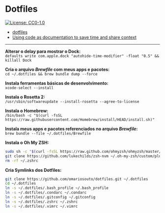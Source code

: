 # Dotfiles

[![License: CC0-1.0](https://img.shields.io/badge/license-CC0%201.0-orange)](http://creativecommons.org/publicdomain/zero/1.0/)

- [dotfiles](https://dotfiles.github.io)
- [Using code as documentation to save time and share context](https://github.com/readme/guides/code-as-documentation)

---

**Alterar o delay para mostrar o Dock:**  
`defaults write com.apple.dock "autohide-time-modifier" -float "0.5" && killall Dock`

**Cria o arquivo _Brewfile_ com meus apps e pacotes:**  
`cd ~/.dotfiles && brew bundle dump --force`  

**Instala ferramentas básicas de desenvolvimento:**  
`xcode-select --install`  

**Instala o Rosetta 2:**  
`/usr/sbin/softwareupdate --install-rosetta --agree-to-license`  

**Instala o Homebrew:**  
`/bin/bash -c "$(curl -fsSL https://raw.githubusercontent.com/Homebrew/install/HEAD/install.sh)"`  

**Instala meus apps e pacotes referenciados no arquivo _Brewfile_:**  
`brew bundle --file ~/.dotfiles/Brewfile`  

**Instala o Oh My ZSH:**  
```bash
sudo sh -c "$(curl -fsSL https://raw.github.com/ohmyzsh/ohmyzsh/master/tools/install.sh)"
git clone https://github.com/lukechilds/zsh-nvm ~/.oh-my-zsh/custom/plugins/zsh-nvm
rm -rf ~/.zshrc
```

**Cria Symlinks dos Dotfiles:**  
```bash
git clone https://github.com/omariosouto/dotfiles.git ~/.dotfiles
cd ~/.dotfiles
ln -s ~/.dotfiles/.bash_profile ~/.bash_profile
ln -s ~/.dotfiles/.condarc ~/.condarc
ln -s ~/.dotfiles/.gitconfig ~/.gitconfig
ln -s ~/.dotfiles/.zshrc ~/.zshrc
ln -s ~/.dotfiles/.vimrc ~/.vimrc
```
